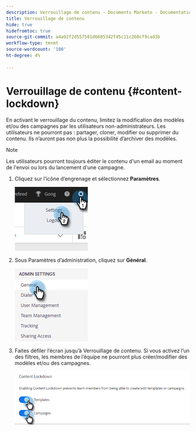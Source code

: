 ```yaml
---
description: Verrouillage de contenu - Documents Marketo - Documentation du produit
title: Verrouillage de contenu
hide: true
hidefromtoc: true
source-git-commit: a4a92f2d557581d6685342f45c11c260cf9cad3b
workflow-type: tm+mt
source-wordcount: '100'
ht-degree: 4%

---
```


# Verrouillage de contenu {#content-lockdown}

En activant le verrouillage du contenu, limitez la modification des modèles et/ou des campagnes par les utilisateurs non-administrateurs. Les utilisateurs ne pourront pas : partager, cloner, modifier ou supprimer du contenu. Ils n’auront pas non plus la possibilité d’archiver des modèles.

>[!NOTE]
>
>Les utilisateurs pourront toujours éditer le contenu d&#39;un email au moment de l&#39;envoi ou lors du lancement d&#39;une campagne.

1. Cliquez sur l’icône d’engrenage et sélectionnez **Paramètres**.

   ![](assets/content-lockdown-1.png)

1. Sous Paramètres d’administration, cliquez sur **Général**.

   ![](assets/content-lockdown-2.png)

1. Faites défiler l’écran jusqu’à Verrouillage de contenu. Si vous activez l’un des filtres, les membres de l’équipe ne pourront plus créer/modifier des modèles et/ou des campagnes.

   ![](assets/content-lockdown-3.png)
